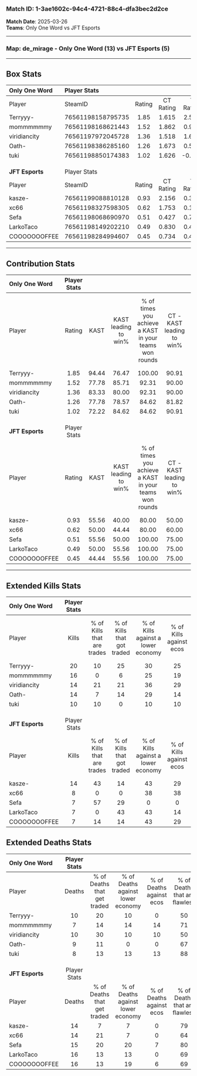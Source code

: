 ### Match ID: 1-3ae1602c-94c4-4721-88c4-dfa3bec2d2ce  
**Match Date**: 2025-03-26  
**Teams**: Only One Word vs JFT Esports  

---  

### **Map**: de_mirage - Only One Word (13) vs JFT Esports (5)  
---  

## Box Stats  

| **Only One Word** | Player Stats      |        |           |          |       |       |       |         |        |      |     |
| :- | :- | :-: | :-: | :-: | :-: | :-: | :-: | :-: | :-: | :-: | :-: |
| Player            | SteamID           | Rating | CT Rating | T Rating | KAST  |  ADR  | Kills | Assists | Deaths | K/D  | HS% |
| Terryyy-          | 76561198158795735 |  1.85  |   1.615   |  2.511   | 94.44 | 123.4 |  20   |    8    |   10   | 2.00 | 80  |
| mommmmmmy         | 76561198168621443 |  1.52  |   1.862   |  0.921   | 77.78 | 94.1  |  16   |    5    |   7    | 2.29 | 75  |
| viridiancity      | 76561197972045728 |  1.36  |   1.518   |  1.620   | 83.33 | 86.8  |  14   |    7    |   10   | 1.40 | 42  |
| Oath-             | 76561198386285160 |  1.26  |   1.673   |  0.515   | 77.78 | 67.8  |  14   |    1    |   9    | 1.56 | 64  |
| tuki              | 76561198850174383 |  1.02  |   1.626   |  -0.085  | 72.22 | 55.0  |  10   |    3    |   8    | 1.25 | 50  |
|                   |                   |        |           |          |       |       |       |         |        |      |     |
|                   |                   |        |           |          |       |       |       |         |        |      |     |
|                   |                   |        |           |          |       |       |       |         |        |      |     |
| **JFT Esports**   | Player Stats      |        |           |          |       |       |       |         |        |      |     |
| Player            | SteamID           | Rating | CT Rating | T Rating | KAST  |  ADR  | Kills | Assists | Deaths | K/D  | HS% |
| kasze-            | 76561199088810128 |  0.93  |   2.156   |  0.362   | 55.56 | 64.3  |  14   |    0    |   14   | 1.00 | 42  |
| xc66              | 76561198327598305 |  0.62  |   1.753   |  0.192   | 50.00 | 64.2  |   8   |    4    |   14   | 0.57 | 62  |
| Sefa              | 76561198068690970 |  0.51  |   0.427   |  0.703   | 55.56 | 46.4  |   7   |    1    |   15   | 0.47 | 100 |
| LarkoTaco         | 76561198149202210 |  0.49  |   0.830   |  0.411   | 50.00 | 56.3  |   7   |    4    |   16   | 0.44 | 57  |
| COOOOOOOFFEE      | 76561198284994607 |  0.45  |   0.734   |  0.457   | 44.44 | 56.0  |   7   |    4    |   16   | 0.44 | 42  |
---  

## Contribution Stats  

| **Only One Word** | Player Stats |       |                      |                                                        |                           |                                                             |                          |                                                            |
| :- | :-: | :-: | :-: | :-: | :-: | :-: | :-: | :-: |
| Player            |    Rating    | KAST  | KAST leading to win% | % of times you achieve a KAST in your teams won rounds | CT - KAST leading to win% | CT - % of times you achieve a KAST in your teams won rounds | T - KAST leading to win% | T - % of times you achieve a KAST in your teams won rounds |
| Terryyy-          |     1.85     | 94.44 |        76.47         |                         100.00                         |           90.91           |                           100.00                            |          50.00           |                           100.00                           |
| mommmmmmy         |     1.52     | 77.78 |        85.71         |                         92.31                          |           90.00           |                            90.00                            |          75.00           |                           100.00                           |
| viridiancity      |     1.36     | 83.33 |        80.00         |                         92.31                          |           90.00           |                            90.00                            |          60.00           |                           100.00                           |
| Oath-             |     1.26     | 77.78 |        78.57         |                         84.62                          |           81.82           |                            90.00                            |          66.67           |                           66.67                            |
| tuki              |     1.02     | 72.22 |        84.62         |                         84.62                          |           90.91           |                           100.00                            |          50.00           |                           33.33                            |
|                   |              |       |                      |                                                        |                           |                                                             |                          |                                                            |
|                   |              |       |                      |                                                        |                           |                                                             |                          |                                                            |
|                   |              |       |                      |                                                        |                           |                                                             |                          |                                                            |
| **JFT Esports**   | Player Stats |       |                      |                                                        |                           |                                                             |                          |                                                            |
| Player            |    Rating    | KAST  | KAST leading to win% | % of times you achieve a KAST in your teams won rounds | CT - KAST leading to win% | CT - % of times you achieve a KAST in your teams won rounds | T - KAST leading to win% | T - % of times you achieve a KAST in your teams won rounds |
| kasze-            |     0.93     | 55.56 |        40.00         |                         80.00                          |           50.00           |                           100.00                            |          25.00           |                           50.00                            |
| xc66              |     0.62     | 50.00 |        44.44         |                         80.00                          |           60.00           |                           100.00                            |          25.00           |                           50.00                            |
| Sefa              |     0.51     | 55.56 |        50.00         |                         100.00                         |           75.00           |                           100.00                            |          33.33           |                           100.00                           |
| LarkoTaco         |     0.49     | 50.00 |        55.56         |                         100.00                         |           75.00           |                           100.00                            |          40.00           |                           100.00                           |
| COOOOOOOFFEE      |     0.45     | 44.44 |        55.56         |                         100.00                         |           75.00           |                           100.00                            |          40.00           |                           100.00                           |
---  

## Extended Kills Stats  

| **Only One Word** | Player Stats |                            |                            |                                    |                         |                              |                                 |                                       |                    |           |
| :- | :-: | :-: | :-: | :-: | :-: | :-: | :-: | :-: | :-: | :-: |
| Player            |    Kills     | % of Kills that are trades | % of Kills that got traded | % of Kills against a lower economy | % of Kills against ecos | % of Kills that are flawless | % of Kills that are close duels | % of Kills that are assisted by flash | Pistol Round Kills | AWP Kills |
| Terryyy-          |      20      |             10             |             25             |                 30                 |           25            |              80              |                5                |                   0                   |         0          |     4     |
| mommmmmmy         |      16      |             0              |             6              |                 25                 |           19            |              63              |                0                |                   0                   |         0          |     3     |
| viridiancity      |      14      |             21             |             21             |                 36                 |           29            |             107              |                0                |                   0                   |         5          |     1     |
| Oath-             |      14      |             7              |             14             |                 29                 |           14            |              57              |                0                |                  14                   |         0          |     1     |
| tuki              |      10      |             10             |             0              |                 10                 |           10            |              60              |                0                |                   0                   |         0          |     0     |
|                   |              |                            |                            |                                    |                         |                              |                                 |                                       |                    |           |
|                   |              |                            |                            |                                    |                         |                              |                                 |                                       |                    |           |
|                   |              |                            |                            |                                    |                         |                              |                                 |                                       |                    |           |
| **JFT Esports**   | Player Stats |                            |                            |                                    |                         |                              |                                 |                                       |                    |           |
| Player            |    Kills     | % of Kills that are trades | % of Kills that got traded | % of Kills against a lower economy | % of Kills against ecos | % of Kills that are flawless | % of Kills that are close duels | % of Kills that are assisted by flash | Pistol Round Kills | AWP Kills |
| kasze-            |      14      |             43             |             14             |                 43                 |           29            |              64              |                7                |                   0                   |         5          |     1     |
| xc66              |      8       |             0              |             0              |                 38                 |           38            |              88              |                0                |                   0                   |         0          |     1     |
| Sefa              |      7       |             57             |             29             |                 0                  |            0            |              57              |                0                |                   0                   |         0          |     2     |
| LarkoTaco         |      7       |             0              |             43             |                 43                 |           14            |              43              |                0                |                   0                   |         0          |     2     |
| COOOOOOOFFEE      |      7       |             14             |             14             |                 43                 |           29            |              57              |                0                |                   0                   |         0          |     1     |
## Extended Deaths Stats  

| **Only One Word** | Player Stats |                             |                                   |                          |                               |                            |                           |               |
| :- | :-: | :-: | :-: | :-: | :-: | :-: | :-: | :-: |
| Player            |    Deaths    | % of Deaths that get traded | % of Deaths against lower economy | % of Deaths against ecos | % of Deaths that are flawless | % of Deaths that are close | % of Deaths while blinded | Deaths to AWP |
| Terryyy-          |      10      |             20              |                10                 |            0             |              50               |             10             |             0             |       1       |
| mommmmmmy         |      7       |             14              |                14                 |            14            |              71               |             0              |             0             |       0       |
| viridiancity      |      10      |             30              |                10                 |            10            |              50               |             0              |             0             |       3       |
| Oath-             |      9       |             11              |                 0                 |            0             |              67               |             0              |             0             |       1       |
| tuki              |      8       |             13              |                13                 |            13            |              88               |             0              |             0             |       0       |
|                   |              |                             |                                   |                          |                               |                            |                           |               |
|                   |              |                             |                                   |                          |                               |                            |                           |               |
|                   |              |                             |                                   |                          |                               |                            |                           |               |
| **JFT Esports**   | Player Stats |                             |                                   |                          |                               |                            |                           |               |
| Player            |    Deaths    | % of Deaths that get traded | % of Deaths against lower economy | % of Deaths against ecos | % of Deaths that are flawless | % of Deaths that are close | % of Deaths while blinded | Deaths to AWP |
| kasze-            |      14      |              7              |                 7                 |            0             |              79               |             0              |             0             |       3       |
| xc66              |      14      |             21              |                 7                 |            0             |              64               |             0              |             0             |       0       |
| Sefa              |      15      |             20              |                20                 |            7             |              80               |             0              |             0             |       1       |
| LarkoTaco         |      16      |             13              |                13                 |            0             |              69               |             0              |             6             |       0       |
| COOOOOOOFFEE      |      16      |             13              |                19                 |            6             |              69               |             6              |             6             |       1       |
